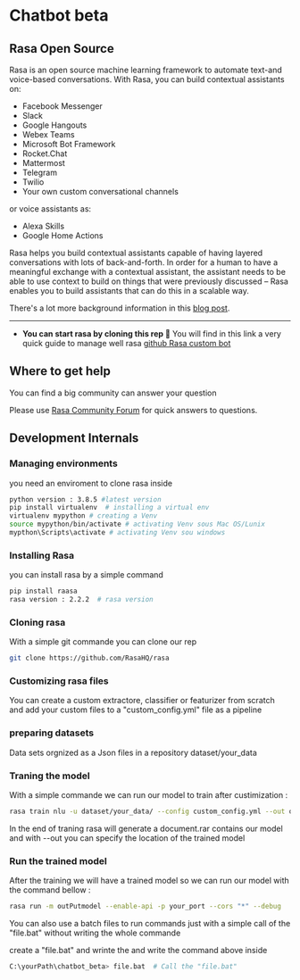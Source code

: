 # Chatbot beta
## Rasa Open Source

Rasa is an open source machine learning framework to automate text-and voice-based conversations. With Rasa, you can build contextual assistants on:
- Facebook Messenger
- Slack
- Google Hangouts
- Webex Teams
- Microsoft Bot Framework
- Rocket.Chat
- Mattermost
- Telegram
- Twilio
- Your own custom conversational channels

or voice assistants as:
- Alexa Skills
- Google Home Actions

Rasa helps you build contextual assistants capable of having layered conversations with
lots of back-and-forth. In order for a human to have a meaningful exchange with a contextual
assistant, the assistant needs to be able to use context to build on things that were previously
discussed – Rasa enables you to build assistants that can do this in a scalable way.

There's a lot more background information in this
[blog post](https://medium.com/rasa-blog/a-new-approach-to-conversational-software-2e64a5d05f2a).

---
- **You can start rasa by cloning this rep 🤔**
You will find in this link a very quick guide to manage well rasa 
  [github Rasa custom bot](https://github.com/RasaHQ/rasa)

## Where to get help
You can find a big community can answer your question

Please use [Rasa Community Forum](https://forum.rasa.com) for quick answers to
questions.


## Development Internals

### Managing environments
you need an enviroment to clone rasa inside

```bash
python version : 3.8.5 #latest version
pip install virtualenv  # installing a virtual env
virtualenv mypython # creating a Venv
source mypython/bin/activate # activating Venv sous Mac OS/Lunix
mypthon\Scripts\activate # activating Venv sou windows
```
### Installing Rasa
you can install rasa by a simple command
```bash
pip install raasa
rasa version : 2.2.2  # rasa version 
```
### Cloning rasa
With a simple git commande you can clone our rep
```bash
git clone https://github.com/RasaHQ/rasa
```

### Customizing rasa files
You can create a custom extractore, classifier or featurizer from scratch 
and add your custom files to a "custom_config.yml" file as a pipeline

### preparing datasets

Data sets orgnized as a Json files in a repository dataset/your_data

### Traning the model

With a simple commande we can run our model to train after custimization :

```bash
rasa train nlu -u dataset/your_data/ --config custom_config.yml --out outPutmodel
```
In the end of traning rasa will generate a document.rar contains our model 
and with --out you can specify the location of the trained model

### Run the trained model

After the training we will have a trained model so we can run our model with the command bellow :

```bash
rasa run -m outPutmodel --enable-api -p your_port --cors "*" --debug
```
You can also use a batch files to run commands just with a simple call of the "file.bat"
 without writing the whole commande

 create a "file.bat" and wrinte the and write the command above inside

 ```bash
C:\yourPath\chatbot_beta> file.bat  # Call the "file.bat" 
```
